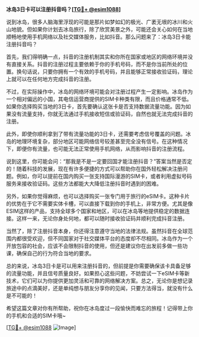 **冰岛3日卡可以注册抖音吗？[[TG💪+ @esim1088](https://t.me/s/esim1088)]**

说到冰岛，很多人脑海里浮现的可能是那片如梦如幻的极光、广袤无垠的冰川和火山地貌。但如果你计划去冰岛旅行，除了欣赏美景之外，可能还会关心如何在当地顺畅地使用手机网络以及社交媒体服务，比如抖音。那么问题来了：冰岛3日卡能注册抖音吗？

首先，我们得明确一点，抖音的注册机制其实和你所在国家或地区的网络环境并没有直接关系。抖音的注册过程主要依赖于你的手机号码，而不是你当前所处的位置。换句话说，只要你拥有一个有效的手机号码，并且能够正常接收验证码，理论上就可以在任何地方完成抖音的注册。

不过，在实际操作中，冰岛的网络环境可能会对注册过程产生一定影响。冰岛作为一个相对偏远的小国，其电信运营商提供的SIM卡种类有限，而且价格通常不低。如果你选择购买当地的3日卡，首先要确认这张卡是否支持数据流量功能。因为如果没有流量支持，你就无法通过手机接收短信或验证码，自然也就无法完成抖音的注册。

此外，即使你顺利拿到了带有流量功能的3日卡，还需要考虑信号覆盖的问题。冰岛的地理环境复杂，部分地区可能网络信号较差甚至完全没有信号。在这种情况下，即便你有流量，也可能无法正常使用手机网络，从而影响抖音的注册流程。

说到这里，你可能会问：“那我是不是一定要回国才能注册抖音？”答案当然是否定的！随着科技的发展，现在有许多便捷的方式可以帮助你在国外轻松解决注册问题。例如，你可以提前在国内购买一张支持国际漫游的SIM卡，或者利用虚拟号码服务来接收验证码。这些方法都能大大降低注册抖音时遇到的困难。

另外，如果你觉得麻烦，也可以选择购买一张专门用于旅行的eSIM卡。这种卡片的优势在于它不需要实体卡槽，可以直接下载到你的手机上，非常方便。尤其是像ESIM这样的产品，支持全球多个国家和地区，可以在冰岛等地提供稳定的数据连接。这样一来，无论你身处何地，都可以随时接收验证码并顺利完成抖音注册。

当然了，除了注册抖音本身，你还得注意遵守当地的法律法规。虽然抖音在全球范围内都很受欢迎，但不同国家对于社交媒体平台的态度却不尽相同。冰岛作为一个开放包容的社会，应该不会限制抖音的使用，但还是建议你在出发前多做一些功课，确保自己的行为符合当地的要求。

总的来说，冰岛3日卡是可以用来注册抖音的，但前提是你需要确保该卡具备足够的流量功能，并且信号质量良好。如果担心这些问题，不妨尝试一下eSIM卡等新技术，它们可以为你提供更加灵活和可靠的网络解决方案。总之，无论你是想记录旅途中的点滴美好，还是单纯想与朋友分享你的见闻，只要方法得当，就没有什么是不可能的！

希望这篇文章对你有所帮助，祝你在冰岛度过一段愉快而难忘的旅程！记得带上你的手机和合适的SIM卡哦~

[[TG💪+ @esim1088](https://t.me/s/esim1088) ![Image](https://i.postimg.cc/4NQfJmqS/Snipaste-2025-05-13-00-14-12.png)]